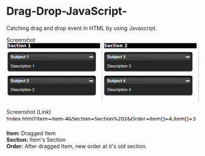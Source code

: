 # Drag-Drop-JavaScript-
Catching drag and drop event in HTML by using Javascript.

Screenshot<br>
![My image](https://raw.githubusercontent.com/aekynr/Drag-Drop-JavaScript-/master/projectImages/Main.png)
<br><br>
Screenshot (Link)<br>
![My image](https://raw.githubusercontent.com/aekynr/Drag-Drop-JavaScript-/master/projectImages/Link.png)
<br><br>
**Item:** Dragged Item<br>
**Section:** Item's Section<br>
**Order:** After dragged Item, new order at it's old section.
